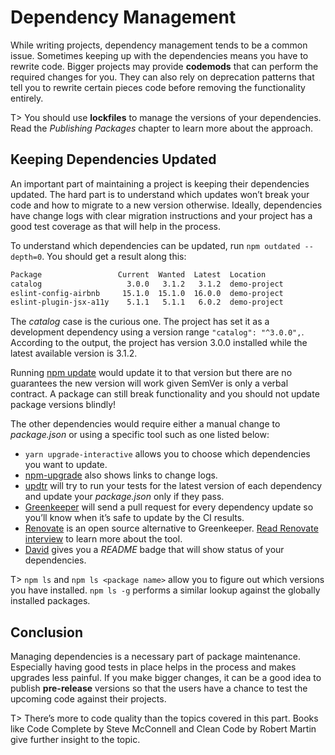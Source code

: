 # Dependency Management

While writing projects, dependency management tends to be a common issue. Sometimes keeping up with the dependencies means you have to rewrite code. Bigger projects may provide **codemods** that can perform the required changes for you. They can also rely on deprecation patterns that tell you to rewrite certain pieces code before removing the functionality entirely.

T> You should use **lockfiles** to manage the versions of your dependencies. Read the _Publishing Packages_ chapter to learn more about the approach.

## Keeping Dependencies Updated

An important part of maintaining a project is keeping their dependencies updated. The hard part is to understand which updates won’t break your code and how to migrate to a new version otherwise. Ideally, dependencies have change logs with clear migration instructions and your project has a good test coverage as that will help in the process.

To understand which dependencies can be updated, run `npm outdated --depth=0`. You should get a result along this:

```bash
Package                 Current  Wanted  Latest  Location
catalog                   3.0.0   3.1.2   3.1.2  demo-project
eslint-config-airbnb     15.1.0  15.1.0  16.0.0  demo-project
eslint-plugin-jsx-a11y    5.1.1   5.1.1   6.0.2  demo-project
```

The _catalog_ case is the curious one. The project has set it as a development dependency using a version range `"catalog": "^3.0.0",`. According to the output, the project has version 3.0.0 installed while the latest available version is 3.1.2.

Running [npm update](https://docs.npmjs.com/cli/update) would update it to that version but there are no guarantees the new version will work given SemVer is only a verbal contract. A package can still break functionality and you should not update package versions blindly!

The other dependencies would require either a manual change to _package.json_ or using a specific tool such as one listed below:

* `yarn upgrade-interactive` allows you to choose which dependencies you want to update.
* [npm-upgrade](https://www.npmjs.com/package/npm-upgrade) also shows links to change logs.
* [updtr](https://www.npmjs.com/package/updtr) will try to run your tests for the latest version of each dependency and update your _package.json_ only if they pass.
* [Greenkeeper](https://greenkeeper.io/) will send a pull request for every dependency update so you’ll know when it’s safe to update by the CI results.
* [Renovate](https://www.npmjs.com/package/renovate) is an open source alternative to Greenkeeper. [Read Renovate interview](https://survivejs.com/blog/renovate-interview/) to learn more about the tool.
* [David](https://david-dm.org/) gives you a _README_ badge that will show status of your dependencies.

T> `npm ls` and `npm ls <package name>` allow you to figure out which versions you have installed. `npm ls -g` performs a similar lookup against the globally installed packages.

## Conclusion

Managing dependencies is a necessary part of package maintenance. Especially having good tests in place helps in the process and makes upgrades less painful. If you make bigger changes, it can be a good idea to publish **pre-release** versions so that the users have a chance to test the upcoming code against their projects.

T> There’s more to code quality than the topics covered in this part. Books like Code Complete by Steve McConnell and Clean Code by Robert Martin give further insight to the topic.
